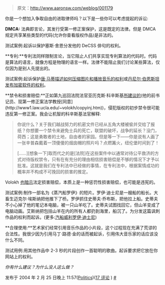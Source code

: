 # 

> 原文：<http://www.aaronsw.com/weblog/001179>

你是一个想加入争取自由的进取律师吗？以下是一些你可以考虑提起的诉讼:

**DMCA:** 法典即言论，其发行受第一修正案保护，这是既定的法律。但是 DMCA 规定共享某些类型的代码(允许你查看版权作品)是非法的。

测试案例:起诉以保护塞斯·舍恩分发他的 DeCSS 俳句的权利。

**专利:**专利法同样限制言论，当它阻止人们共享实现专利算法的代码时。代码是算法的语言，就像方程是物理的语言一样。法律不能阻止我们讨论某些算法，仅仅因为是别人先提出的。

测试案例:起诉保护[唐·马蒂描述如何压缩图片和播放音乐的权利](http://burnallgifs.org/)或[丹尼尔·伯恩斯坦发布加密软件的权利](http://cr.yp.to/patents.html)。

**禁令和损害赔偿:**正如第九巡回法院法官亚历克斯·科辛斯基[所建议的](http://notabug.com/kozinski/fairuse")(他的前书记员、现第一修正案法学教授[同意](http://www1.law.ucla.edu/~volokh/copyinj.htm))，侵犯版权的初步禁令很可能违反第一修正案。我会让机智的科辛斯基法官解释:

> 你说什么？关于我们越战努力的机密文件已经从五角大楼被偷并交给了报纸？你想要一个禁令来避免士兵的死亡，联盟的破坏，战争的延长？没门，荷西；这是勇敢者的土地，自由者的家园。但是等一下——你是说有人画了一张辛普森戴着一顶傻傻的烟囱帽的照片吗？点燃篝火，纽伦堡时间到了！
> 
> [……][想象一下]取而代之的是[法院]在这些案件中以通常对待公平救济的方式对待版权禁令，只有在有充分的理由相信损害赔偿是不够的情况下才予以批准。这就是我们在专利法中已经做的事情，在专利法中，根据案情成功的概率并不构成不可挽回的损害的推定。

Volokh [也暗示](http://www1.law.ucla.edu/~volokh/speechip.pdf)法定损害赔偿，本质上是一种惩罚性损害赔偿，也可能是违宪的。

测试案例:制作一部名为《蒸汽船罗伊》的短片。罗伊·迪士尼是一艘船的船长。大畜生迈克尔·埃斯纳把他推下了桥。罗伊抓住史蒂夫·乔布斯，把他拉上船。史蒂夫不小心掉了他的笔记本电脑，被一只山羊吃了。史蒂夫试图找回它，但山羊变成了电脑动画。艾斯纳把包括山羊在内的所有人都扔到海里，船沉了。为分发这篇讽刺作品的权利而起诉。(更多:[汽船威利](http://en.wikipedia.org/wiki/Steamboat_Willie)[罗伊·迪士尼](http://www.savedisney.com/))

**合理使用:**艺术家们经常引用音乐作品的小片段，这个过程现在充满了荒谬的合法性。我很少因为引用马丁·路德·金的话而被起诉，引用伟大音乐家的话应该没什么不同。

测试用例:用其他作品中 2-3 秒的片段创作一首聪明的歌曲。起诉要求把它放在你网站上的权利。

*你有什么建议？为什么没人这么做？*

发布于 2004 年 2 月 25 日晚上 11:57([Politics](cat_politics))([17 评论](#comments) ) [#](001179)

